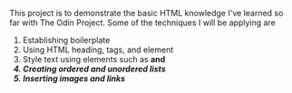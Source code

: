 This project is to demonstrate the basic HTML knowledge I've learned so far with The Odin Project.
Some of the techniques I will be applying are
  1. Establishing boilerplate
  2. Using HTML heading, tags, and element
  3. Style text using elements such as <strong> and <em>
  4. Creating ordered and unordered lists
  5. Inserting images and links